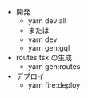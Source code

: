 - 開発
  - yarn dev:all
  - または
  - yarn dev
  - yarn gen:gql
- routes.tsx の生成
  - yarn gen:routes
- デプロイ
  - yarn fire:deploy
